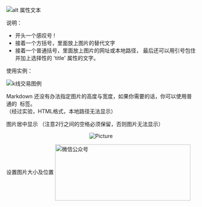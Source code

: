 ![alt 属性文本](图片地址 "可选标题")

说明：
* 开头一个感叹号 !
* 接着一个方括号，里面放上图片的替代文字
* 接着一个普通括号，里面放上图片的网址或本地路径，
  最后还可以用引号包住并加上选择性的 'title' 属性的文字。


使用实例：

![k线交易图例](img/k线交易图例.png "k线交易图例")

Markdown 还没有办法指定图片的高度与宽度，如果你需要的话，你可以使用普通的 <img> 标签。   
（经过实验，HTML格式，本地路径无法显示）


图片居中显示 （注意2行之间的空格必须保留，否则图片无法显示）
<div style="text-align: center;">

![Picture](img/k线交易图例.png)
</div>

设置图片大小及位置
<img src="img/k线交易图例.png" width = "360" height = "150" alt="微信公众号" align=center />
